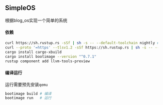 ## SimpleOS
根据blog_os实现一个简单的系统

#### 依赖
```bash
curl https://sh.rustup.rs -sSf | sh -s -- --default-toolchain nightly # 安装nightly工具链
curl --proto '=https' --tlsv1.2 -sSf https://sh.rustup.rs | sh -s -- --default-toolchain=nightly
cargo install cargo-xbuild
cargo install bootimage --version "^0.7.1"
rustup component add llvm-tools-preview
```

#### 编译运行
运行需要预先安装`qemu`
```bash
bootimage build # 编译
bootimage run   # 运行
```
